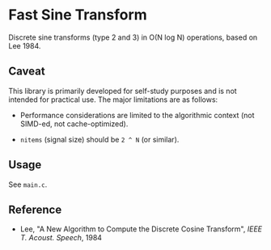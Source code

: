 # Fast Sine Transform

Discrete sine transforms (type 2 and 3) in O(N log N) operations, based on Lee 1984.

## Caveat

This library is primarily developed for self-study purposes and is not intended for practical use.
The major limitations are as follows:

* Performance considerations are limited to the algorithmic context (not SIMD-ed, not cache-optimized).

* `nitems` (signal size) should be `2 ^ N` (or similar).

## Usage

See `main.c`.

## Reference

- Lee, "A New Algorithm to Compute the Discrete Cosine Transform", *IEEE T. Acoust. Speech*, 1984

